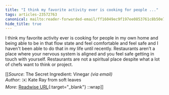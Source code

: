 ```yaml
---
title: "I think my favorite activity ever is cooking for people ..."
tags: articles-23572763
canonical: mailto:reader-forwarded-email/ff16049ec9f197ee0853761c8b50e7da
hide_title: true
---
```


I think my favorite activity ever is cooking for people in my own home and being able to be in that flow state and feel comfortable and feel safe and I haven't been able to do that in my life until recently. Restaurants aren’t a place where your nervous system is aligned and you feel safe getting in touch with yourself. Restaurants are not a spiritual place despite what a lot of chefs want to think or project.


[[_Source_: The Secret Ingredient: Vinegar _(via email)_<br>
_Author_: ✉️ Kate Ray from soft leaves<br>
_More_: [Readwise URL](https://readwise.io/open/461653934){:target="_blank"}
::wrap]]